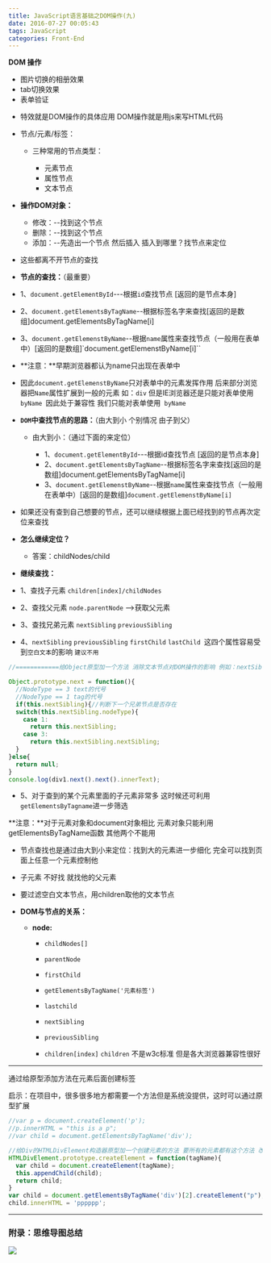 ```yaml
---
title: JavaScript语言基础之DOM操作(九)
date: 2016-07-27 00:05:43
tags: JavaScript
categories: Front-End
---
```


**DOM 操作**

- 图片切换的相册效果
- tab切换效果
- 表单验证
<!--more-->
- 特效就是DOM操作的具体应用 DOM操作就是用js来写HTML代码

- 节点/元素/标签：

  - 三种常用的节点类型：

    - 元素节点
    - 属性节点
    - 文本节点

- **操作DOM对象：**

    - 修改：--找到这个节点
    - 删除：--找到这个节点
    - 添加：--先造出一个节点 然后插入 插入到哪里？找节点来定位

- 这些都离不开节点的查找

- **节点的查找：**（最重要）

 - 1、`document.getElementById`---根据`id`查找节点 [返回的是节点本身]
 - 2、`document.getElementsByTagName`--根据标签名字来查找[返回的是数组]document.getElementsByTagName[i]
 - 3、`document.getElemenstByName`--根据`name`属性来查找节点（一般用在表单中）[返回的是数组]`document.getElemenstByName[i]``

- **注意：**早期浏览器都认为name只出现在表单中 

- 因此`document.getElemenstByName`只对表单中的元素发挥作用 后来部分浏览器把`Name`属性扩展到一般的元素 如：`div` 但是IE浏览器还是只能对表单使用`byName `因此处于兼容性 我们只能对表单使用` byName`

- **`DOM`中查找节点的思路：**（由大到小 个别情况 由子到父）

  - 由大到小：（通过下面的来定位）

    - 1、`document.getElementById`---根据id查找节点 [返回的是节点本身]
    - 2、`document.getElementsByTagName`--根据标签名字来查找[返回的是数组]document.getElementsByTagName[i]
    - 3、`document.getElemenstByName`--根据`name`属性来查找节点（一般用在表单中）[返回的是数组]`document.getElemenstByName[i]`

- 如果还没有查到自己想要的节点，还可以继续根据上面已经找到的节点再次定位来查找

- **怎么继续定位？**

  - 答案：childNodes/child

- **继续查找：**

- 1、查找子元素 `children[index]/childNodes`

- 2、查找父元素 `node.parentNode` -->获取父元素

- 3、查找兄弟元素 `nextSibling` `previousSibling`

- 4、`nextSibling` `previousSibling` `firstChild` `lastChild `这四个属性容易受到`空白文本`的影响 `建议不用`

```javascript
//============给Object原型加一个方法 消除文本节点对DOM操作的影响 例如：nextSibling` `previousSibling` `firstChild` `lastChild （受到换行 和文本节点影响）

Object.prototype.next = function(){
  //NodeType == 3 text的代号
  //NodeType == 1 tag的代号
  if(this.nextSibling){//判断下一个兄弟节点是否存在
  switch(this.nextSibling.nodeType){
    case 1:
      return this.nextSibling;
    case 3:
      return this.nextSibling.nextSibling;
  }
}else{
  return null;
}
console.log(div1.next().next().innerText);
```

- 5、对于查到的某个元素里面的子元素非常多 这时候还可利用`getElementsByTagname`进一步筛选
       
**注意：**对于元素对象和document对象相比 元素对象只能利用getElementsByTagName函数 其他两个不能用


- 节点查找也是通过由大到小来定位：找到大的元素进一步细化 完全可以找到页面上任意一个元素控制他

- 子元素 不好找 就找他的父元素

- 要过滤空白文本节点，用children取他的文本节点

- **DOM与节点的关系：**

  - **node:**

    - `childNodes[]`
    - `parentNode`
    - `firstChild`
    - `getElementsByTagName('元素标签')`
    - `lastchild`
    - `nextSibling`
    - `previousSibling`

    - `children[index]` `children` 不是w3c标准 但是各大浏览器兼容性很好


---


通过给原型添加方法在元素后面创建标签

启示：在项目中，很多很多地方都需要一个方法但是系统没提供，这时可以通过原型扩展

```javascript
//var p = document.createElement('p');
//p.innerHTML = "this is a p";
//var child = document.getElementsByTagName('div');

//给Div的HTMLDivElement构造器原型加一个创建元素的方法 要所有的元素都有这个方法 改成 Object
HTMLDivElement.prototype.createElement = function(tagName){
  var child = document.createElement(tagName);
  this.appendChild(child);
  return child;
}
var child = document.getElementsByTagName('div')[2].createElement("p");
child.innerHTML = 'pppppp';

```

---

### 附录：思维导图总结

![](http://7xq6al.com1.z0.glb.clouddn.com/DOM%20%E5%9F%BA%E6%9C%AC%E6%93%8D%E4%BD%9C.gif)
